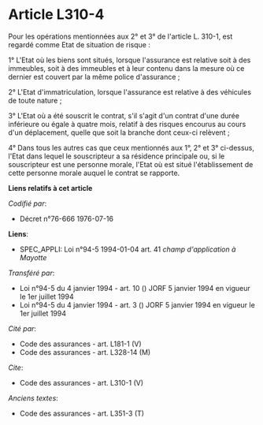 # Article L310-4

Pour les opérations mentionnées aux 2° et 3° de l'article L. 310-1, est regardé comme Etat de situation de risque : 

1° L'Etat où les biens sont situés, lorsque l'assurance est relative soit à des immeubles, soit à des immeubles et à leur
contenu dans la mesure où ce dernier est couvert par la même police d'assurance ; 

2° L'Etat d'immatriculation, lorsque l'assurance est relative à des véhicules de toute nature ; 

3° L'Etat où a été souscrit le contrat, s'il s'agit d'un contrat d'une durée inférieure ou égale à quatre mois, relatif à des
risques encourus au cours d'un déplacement, quelle que soit la branche dont ceux-ci relèvent ; 

4° Dans tous les autres cas que ceux mentionnés aux 1°, 2° et 3° ci-dessus, l'Etat dans lequel le souscripteur a sa résidence
principale ou, si le souscripteur est une personne morale, l'Etat où est situé l'établissement de cette personne morale
auquel le contrat se rapporte.

**Liens relatifs à cet article**

_Codifié par_:

  - Décret n°76-666 1976-07-16

**Liens**:

  - SPEC_APPLI: Loi n°94-5 1994-01-04 art. 41 *champ d'application à Mayotte*

_Transféré par_:

  - Loi n°94-5 du 4 janvier 1994 - art. 10 () JORF 5 janvier 1994 en vigueur le 1er juillet 1994
  - Loi n°94-5 du 4 janvier 1994 - art. 3 () JORF 5 janvier 1994 en vigueur le 1er juillet 1994

_Cité par_:

  - Code des assurances - art. L181-1 (V)
  - Code des assurances - art. L328-14 (M)

_Cite_:

  - Code des assurances - art. L310-1 (V)

_Anciens textes_:

  - Code des assurances - art. L351-3 (T)
